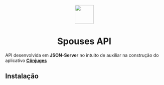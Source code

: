 <p align="center">
  <img src="https://user-images.githubusercontent.com/44936493/93939580-5faa1c80-fd01-11ea-9f75-20c5b3fba3a8.png" width="60" height="60"/>
  <h1 align="center">Spouses API</h1>
</p>

API desenvolvida em **JSON-Server** no intuito de auxiliar na construção do aplicativo [**Cônjuges**](http://example.com)

## Instalação
